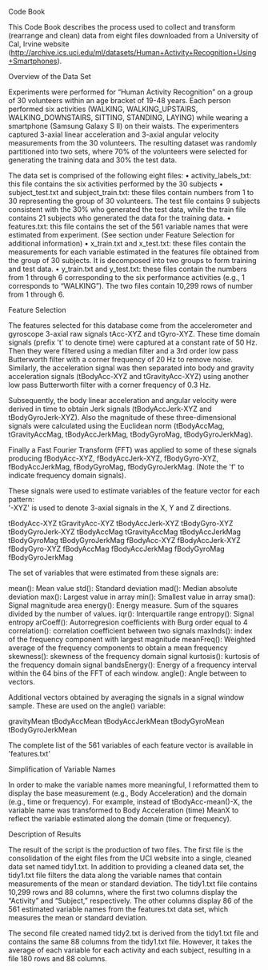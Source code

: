 Code Book

This Code Book describes the process used to collect and transform (rearrange and clean) data from eight files downloaded from a University of Cal, Irvine website (http://archive.ics.uci.edu/ml/datasets/Human+Activity+Recognition+Using+Smartphones). 

Overview of the Data Set

Experiments were performed for “Human Activity Recognition” on a group of 30 volunteers within an age bracket of 19-48 years. Each person performed six activities (WALKING, WALKING_UPSTAIRS, WALKING_DOWNSTAIRS, SITTING, STANDING, LAYING) while wearing a smartphone (Samsung Galaxy S II) on their waists. The experimenters captured 3-axial linear acceleration and 3-axial angular velocity measurements from the 30 volunteers. The resulting dataset was randomly partitioned into two sets, where 70% of the volunteers were selected for generating the training data and 30% the test data. 

The data set is comprised of the following eight files:
• activity_labels_txt: this file contains the six activities performed by the 30 subjects
• subject_test.txt and subject_train.txt: these files contain numbers from 1 to 30 representing the group of 30 volunteers. The test file contains 9    subjects consistent with the 30% who generated the test data, while the train file contains 21 subjects who generated the data for the training data.
• features.txt: this file contains the set of the 561 variable names that were estimated from experiment. (See section under Feature Selection for   additional information)
• x_train.txt and x_test.txt: these files contain the measurements for each variable estimated in the features file obtained from the group of 30   subjects. It is decomposed into two groups to form training and test data.
• y_train.txt and y_test.txt: these files contain the numbers from 1 through 6 corresponding to the six performance activities (e.g., 1 corresponds to   “WALKING”).  The two files contain 10,299 rows of number from 1 through 6.

Feature Selection 

The features selected for this database come from the accelerometer and gyroscope 3-axial raw signals tAcc-XYZ and tGyro-XYZ. These time domain signals (prefix 't' to denote time) were captured at a constant rate of 50 Hz. Then they were filtered using a median filter and a 3rd order low pass Butterworth filter with a corner frequency of 20 Hz to remove noise. Similarly, the acceleration signal was then separated into body and gravity acceleration signals (tBodyAcc-XYZ and tGravityAcc-XYZ) using another low pass Butterworth filter with a corner frequency of 0.3 Hz. 

Subsequently, the body linear acceleration and angular velocity were derived in time to obtain Jerk signals (tBodyAccJerk-XYZ and tBodyGyroJerk-XYZ). Also the magnitude of these three-dimensional signals were calculated using the Euclidean norm (tBodyAccMag, tGravityAccMag, tBodyAccJerkMag, tBodyGyroMag, tBodyGyroJerkMag). 

Finally a Fast Fourier Transform (FFT) was applied to some of these signals producing fBodyAcc-XYZ, fBodyAccJerk-XYZ, fBodyGyro-XYZ, fBodyAccJerkMag, fBodyGyroMag, fBodyGyroJerkMag. (Note the 'f' to indicate frequency domain signals). 

These signals were used to estimate variables of the feature vector for each pattern:  
'-XYZ' is used to denote 3-axial signals in the X, Y and Z directions.

tBodyAcc-XYZ
tGravityAcc-XYZ
tBodyAccJerk-XYZ
tBodyGyro-XYZ
tBodyGyroJerk-XYZ
tBodyAccMag
tGravityAccMag
tBodyAccJerkMag
tBodyGyroMag
tBodyGyroJerkMag
fBodyAcc-XYZ
fBodyAccJerk-XYZ
fBodyGyro-XYZ
fBodyAccMag
fBodyAccJerkMag
fBodyGyroMag
fBodyGyroJerkMag

The set of variables that were estimated from these signals are: 

mean(): Mean value
std(): Standard deviation
mad(): Median absolute deviation 
max(): Largest value in array
min(): Smallest value in array
sma(): Signal magnitude area
energy(): Energy measure. Sum of the squares divided by the number of values. 
iqr(): Interquartile range 
entropy(): Signal entropy
arCoeff(): Autorregresion coefficients with Burg order equal to 4
correlation(): correlation coefficient between two signals
maxInds(): index of the frequency component with largest magnitude
meanFreq(): Weighted average of the frequency components to obtain a mean frequency
skewness(): skewness of the frequency domain signal 
kurtosis(): kurtosis of the frequency domain signal 
bandsEnergy(): Energy of a frequency interval within the 64 bins of the FFT of each window.
angle(): Angle between to vectors.

Additional vectors obtained by averaging the signals in a signal window sample. These are used on the angle() variable:

gravityMean
tBodyAccMean
tBodyAccJerkMean
tBodyGyroMean
tBodyGyroJerkMean

The complete list of the 561 variables of each feature vector is available in 'features.txt'

Simplification of Variable Names

In order to make the variable names more meaningful, I reformatted them to display the base measurement (e.g., Body Acceleration) and the domain (e.g., time or frequency). For example, instead of  tBodyAcc-mean()-X, the variable name was transformed to                                          Body Acceleration (time) MeanX to reflect the variable estimated along the domain (time or frequency).

Description of Results

The result of the script is the production of two files. The first file is the consolidation of the eight files from the UCI website into a single, cleaned data set named tidy1.txt. In addition to providing a cleaned data set, the tidy1.txt file filters the data along the variable names that contain measurements of the mean or standard deviation.  The tidy1.txt file contains 10,299 rows and 88 columns, where the first two columns display the “Activity” and “Subject,” respectively. The other columns display 86 of the 561 estimated variable names from the features.txt data set, which measures the mean or standard deviation.

The second file created named tidy2.txt is derived from the tidy1.txt file and contains the same 88 columns from the tidy1.txt file. However, it takes the average of each variable for each activity and each subject, resulting in a file 180 rows and 88 columns.

